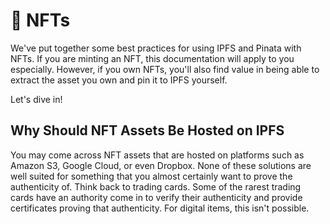 # 🥳 NFTs

We've put together some best practices for using IPFS and Pinata with NFTs. If you are minting an NFT, this documentation will apply to you especially. However, if you own NFTs, you'll also find value in being able to extract the asset you own and pin it to IPFS yourself.

Let's dive in!

## Why Should NFT Assets Be Hosted on IPFS

You may come across NFT assets that are hosted on platforms such as Amazon S3, Google Cloud, or even Dropbox. None of these solutions are well suited for something that you almost certainly want to prove the authenticity of. Think back to trading cards. Some of the rarest trading cards have an authority come in to verify their authenticity and provide certificates proving that authenticity. For digital items, this isn't possible.
